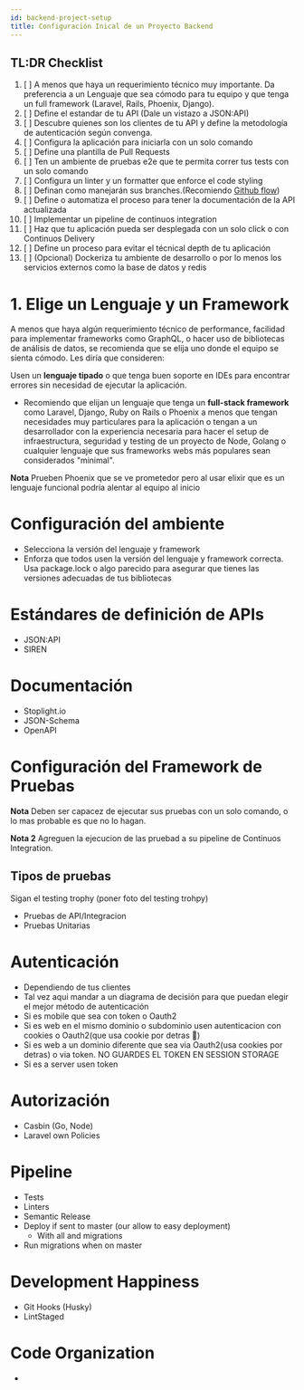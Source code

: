 ```yaml
---
id: backend-project-setup 
title: Configuración Inical de un Proyecto Backend 
---
```


## TL:DR Checklist

1. [ ] A menos que haya un requerimiento técnico muy importante. Da preferencia a un Lenguaje que sea cómodo para tu equipo y que tenga un full framework (Laravel, Rails, Phoenix, Django).
1. [ ] Define el estandar de tu API (Dale un vistazo a JSON:API)
1. [ ] Descubre quienes son los clientes de tu API y define la metodología de autenticación según convenga.
1. [ ] Configura la aplicación para iniciarla con un solo comando
1. [ ] Define una plantilla de Pull Requests
1. [ ] Ten un ambiente de pruebas e2e que te permita correr tus tests con un solo comando 
1. [ ] Configura un linter y un formatter que enforce el code styling
1. [ ] Definan como manejarán sus branches.(Recomiendo [Github flow](https://guides.github.com/introduction/flow/))
1. [ ] Define o automatiza el proceso para tener la documentación de la API actualizada
1. [ ] Implementar un pipeline de continuos integration
1. [ ] Haz que tu aplicación pueda ser desplegada con un solo click o con Continuos Delivery
1. [ ] Define un proceso para evitar el técnical depth de tu aplicación
1. [ ] (Opcional) Dockeriza tu ambiente de desarrollo o por lo menos los servicios externos como la base de datos y redis 

  
   
# 1. Elige un Lenguaje y un Framework

A menos que haya algún requerimiento técnico de performance, facilidad para implementar frameworks como GraphQL, o hacer uso de bibliotecas de análisis de datos, se recomienda que se elija uno donde el equipo se sienta cómodo. Les diría que consideren:

Usen un **lenguaje tipado** o que tenga buen soporte en IDEs para encontrar errores sin necesidad de ejecutar la aplicación.
- Recomiendo que elijan un lenguaje que tenga un **full-stack framework** como Laravel, Django, Ruby on Rails o Phoenix a menos que tengan necesidades muy particulares para la aplicación o tengan a un desarrollador con la experiencia necesaria para hacer el setup de infraestructura, seguridad y testing de un proyecto de Node, Golang o cualquier lenguaje que sus frameworks webs más populares sean considerados "minimal". 
 
 **Nota** Prueben Phoenix que se ve prometedor pero al usar elixir que es un lenguaje funcional podría alentar al equipo al inicio

# Configuración del ambiente

- Selecciona la versión del lenguaje y framework
- Enforza que todos usen la versión del lenguaje y framework correcta. Usa package.lock o algo parecido para asegurar que tienes las versiones adecuadas de tus bibliotecas

# Estándares de definición de APIs

- JSON:API
- SIREN

# Documentación

- Stoplight.io
- JSON-Schema
- OpenAPI

# Configuración del Framework de Pruebas

**Nota** Deben ser capacez de ejecutar sus pruebas con un solo comando, o lo mas probable es que no lo hagan.

**Nota 2** Agreguen la ejecucion de las pruebad a su pipeline de Continuos Integration. 

## Tipos de pruebas
 Sigan el testing trophy (poner foto del testing trohpy)
 
 - Pruebas de API/Integracion
 - Pruebas Unitarias
 


# Autenticación

- Dependiendo de tus clientes
- Tal vez aqui mandar a un diagrama de decisión para que puedan elegir el mejor método de autenticación
- Si es mobile que sea con token o Oauth2
- Si es web en el mismo dominio o subdominio usen autenticacion con cookies o Oauth2(que usa cookie por detras 👀)
- Si es web a un dominio diferente que sea via Oauth2(usa cookies por detras) o via token. NO GUARDES EL TOKEN EN SESSION STORAGE
- Si es a server usen token

# Autorización
- Casbin (Go, Node)
- Laravel own Policies

# Pipeline
- Tests
- Linters
- Semantic Release
- Deploy if sent to master (our allow to easy deployment)
  - With all and migrations
- Run migrations when on master

# Development Happiness

- Git Hooks (Husky)
- LintStaged

# Code Organization

- 

